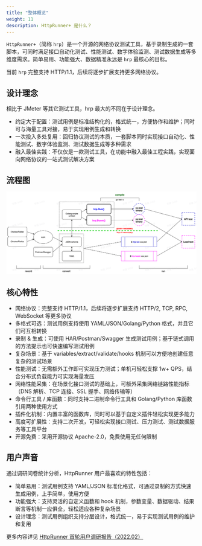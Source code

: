 ```yaml
---
title: "整体概览"
weight: 11
description: HttpRunner+ 是什么？
---
```


`HttpRunner+`（简称 `hrp`）是一个开源的网络协议测试工具，基于录制生成的一套脚本，可同时满足接口自动化测试、性能测试、数字体验监测、测试数据生成等多维度需求。简单易用、功能强大、数据精准永远是 `hrp` 最核心的目标。

当前 `hrp` 完整支持 HTTP/1.1，后续将逐步扩展支持更多网络协议。

## 设计理念

相比于 JMeter 等其它测试工具，hrp 最大的不同在于设计理念。

- 约定大于配置：测试用例是标准结构化的，格式统一，方便协作和维护；同时可与海量工具对接，易于实现用例生成和转换
- 一次投入多处复用：回归协议测试的本质，一套脚本同时实现接口自动化、性能测试、数字体验监测、测试数据生成等多种需求
- 融入最佳实践：不仅仅是一款测试工具，在功能中融入最佳工程实践，实现面向网络协议的一站式测试解决方案

## 流程图

![flow chart](/image/flow.jpg)

## 核心特性

- 网络协议：完整支持 HTTP/1.1，后续将逐步扩展支持 HTTP/2, TCP, RPC, WebSocket 等更多协议
- 多格式可选：测试用例支持使用 YAML/JSON/Golang/Python 格式，并且它们可互相转换
- 录制 & 生成：可使用 HAR/Postman/Swagger 生成测试用例；基于链式调用的方法提示也可快速编写测试用例
- 复杂场景：基于 variables/extract/validate/hooks 机制可以方便地创建任意复杂的测试场景
- 性能测试：无需额外工作即可实现压力测试；单机可轻松支撑 1w+ QPS，结合分布式负载能力可实现海量发压
- 网络性能采集：在场景化接口测试的基础上，可额外采集网络链路性能指标（DNS 解析、TCP 连接、SSL 握手、网络传输等）
- 命令行工具 / 库函数：同时支持二进制命令行工具和 Golang/Python 库函数引用两种使用方式
- 插件化机制：内置丰富的函数库，同时可以基于自定义插件轻松实现更多能力
- 高度可扩展性：支持二次开发，可轻松实现接口测试、压力测试、测试数据服务等工具平台
- 开源免费：采用开源协议 Apache-2.0，免费使用无任何限制

## 用户声音

通过调研问卷统计分析，HttpRunner 用户最喜欢的特性包括：

- 简单易用：测试用例支持 YAML/JSON 标准化格式，可通过录制的方式快速生成用例，上手简单，使用方便
- 功能强大：支持灵活的自定义函数和 hook 机制，参数变量、数据驱动、结果断言等机制一应俱全，轻松适应各种复杂场景
- 设计理念：测试用例组织支持分层设计，格式统一，易于实现测试用例的维护和复用

更多内容详见 [HttpRunner 首轮用户调研报告（2022.02）](/blog/user-survey-report)


[HttpRunner]: https://github.com/httprunner/httprunner
[Boomer]: https://github.com/myzhan/boomer
[locust]: https://github.com/locustio/locust
[jmespath]: https://jmespath.org/
[allure]: https://docs.qameta.io/allure/
[HAR]: http://httparchive.org/
[plugin]: https://pkg.go.dev/plugin
[demo.json]: https://github.com/httprunner/hrp/blob/main/examples/demo.json
[examples]: https://github.com/httprunner/hrp/blob/main/examples/
